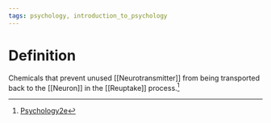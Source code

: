```yaml
---
tags: psychology, introduction_to_psychology
---
```


# Definition

Chemicals that prevent unused [[Neurotransmitter]] from being transported back to the [[Neuron]] in the [[Reuptake]] process.[^1]

[^1]: [Psychology2e](zotero://open-pdf/library/items/SSTBV7L5?page=95)